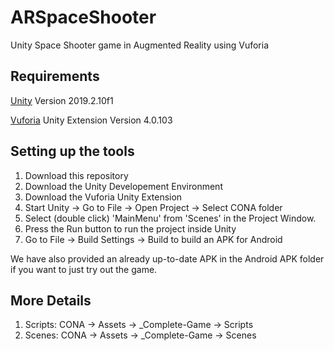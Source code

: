 # ARSpaceShooter
Unity Space Shooter game in Augmented Reality using Vuforia

## Requirements
[Unity](http://unity3d.com) Version 2019.2.10f1

[Vuforia](https://developer.vuforia.com) Unity Extension Version 4.0.103

## Setting up the tools
1. Download this repository
2. Download the Unity Developement Environment
3. Download the Vuforia Unity Extension
4. Start Unity -> Go to File ->  Open Project -> Select CONA folder
5. Select (double click) 'MainMenu' from 'Scenes' in the Project Window.
6. Press the Run button to run the project inside Unity
7. Go to File -> Build Settings -> Build to build an APK for Android

We have also provided an already up-to-date APK in the Android APK folder if you want to just try out the game.

## More Details
1. Scripts: CONA -> Assets -> _Complete-Game -> Scripts
2. Scenes: CONA -> Assets -> _Complete-Game -> Scenes
